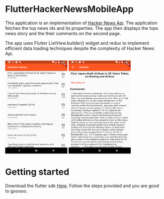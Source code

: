 # FlutterHackerNewsMobileApp

This application is an implementation of <a href = "https://github.com/HackerNews/API">Hacker News Api</a>.
The application fetches the top news ids and its properties. The app then displays the tops news story and the their comments on the second page.

The app uses Flutter ListView.builder() widget and redux to implement efficient data loading techniques despite the complexity of 
Hacker News Api.

<img src="flutter_01.png" width="200" height="300">       <img src="flutter_02.png" width="200" height="300">

# Getting started

Download the flutter sdk <a href = "https://flutter.dev/docs/get-started/install">Here</a>. Follow the steps provided and you are good to gooooo.
